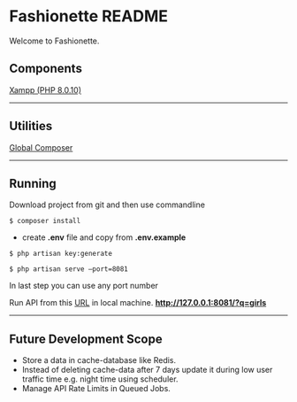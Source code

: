 # Fashionette README
Welcome to Fashionette.


## Components
[Xampp (PHP 8.0.10)](https://www.apachefriends.org/download.html)

---
## Utilities
[Global Composer](https://getcomposer.org/doc/00-intro.md)

---
## Running

Download project from git and then use commandline 
```composer
$ composer install
```
* create **.env** file and copy from **.env.example**
```key
$ php artisan key:generate
```
```run
$ php artisan serve –port=8081
```
In last step you can use any port number 


Run API from this [URL](http://127.0.0.1:8081/?q=girls) in local machine.
**http://127.0.0.1:8081/?q=girls**


***
## Future Development Scope
* Store a data in cache-database like Redis.
* Instead of deleting cache-data after 7 days update it during low user traffic time e.g. night time using scheduler.
* Manage API Rate Limits in Queued Jobs.
